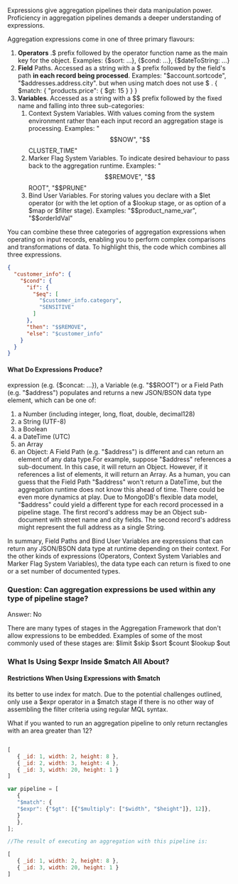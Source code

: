 Expressions give aggregation pipelines their data manipulation power. 
Proficiency in aggregation pipelines demands a deeper understanding of expressions.

Aggregation expressions come in one of three primary flavours:

1. **Operators** .$ prefix followed by the operator function name as the main key for the object.  Examples: {$sort: ...}, {$cond: ...}, {$dateToString: ...}
2. **Field** Paths. Accessed as a string with a $ prefix followed by the field's path **in each record being processed**.  Examples: "$account.sortcode", "$addresses.address.city".
   but when using match does not use $ .
   {
      $match: {
         "products.price": {
         $gt: 15
         }
      }
   }
3. **Variables**. Accessed as a string with a $$ prefix followed by the fixed name and falling into three sub-categories:
   1. Context System Variables. With values coming from the system environment rather than each input record an aggregation stage is processing.  Examples: "$$NOW", "$$CLUSTER_TIME"
   2. Marker Flag System Variables. To indicate desired behaviour to pass back to the aggregation runtime.  Examples:  "$$REMOVE", "$$ROOT", "$$PRUNE"
   3. Bind User Variables. For storing values you declare with a $let operator (or with the let option of a $lookup stage, or as option of a $map or $filter stage).  Examples: "$$product_name_var", "$$orderIdVal"

You can combine these three categories of aggregation expressions when operating on input records, 
enabling you to perform complex comparisons and transformations of data. 
To highlight this, the code which combines all three expressions.
```json
{
  "customer_info": {
    "$cond": {
      "if": {
        "$eq": [
          "$customer_info.category",
          "SENSITIVE"
        ]
      },
      "then": "$$REMOVE",
      "else": "$customer_info"
    }
  }
}
```


#### What Do Expressions Produce?
expression (e.g. {$concat: ...}), a Variable (e.g. "$$ROOT") or a Field Path (e.g. "$address") populates and returns a new JSON/BSON data type element, which can be one of:

1. a Number  (including integer, long, float, double, decimal128)
2. a String  (UTF-8)
3. a Boolean
4. a DateTime  (UTC)
5. an Array
6. an Object: A Field Path (e.g. "$address") is different and can return an element of any data type.For example, suppose "$address" references a sub-document. In this case, it will return an Object. However, if it references a list of elements, it will return an Array. As a human, you can guess that the Field Path "$address" won't return a DateTime, but the aggregation runtime does not know this ahead of time. There could be even more dynamics at play. Due to MongoDB's flexible data model, "$address" could yield a different type for each record processed in a pipeline stage. The first record's address may be an Object sub-document with street name and city fields. The second record's address might represent the full address as a single String.

In summary, Field Paths and Bind User Variables are expressions that can return any JSON/BSON data type at runtime depending on their context. 
For the other kinds of expressions (Operators, Context System Variables and Marker Flag System Variables), 
the data type each can return is fixed to one or a set number of documented types. 


### Question: Can aggregation expressions be used within any type of pipeline stage?
Answer: No

There are many types of stages in the Aggregation Framework that don't allow expressions to be embedded. 
Examples of some of the most commonly used of these stages are:
$limit
$skip
$sort
$count
$lookup
$out


### What Is Using $expr Inside $match All About?

#### Restrictions When Using Expressions with $match
its better to use index for match.
Due to the potential challenges outlined, only use a $expr operator in a $match stage if there is no other way of assembling the filter criteria using regular MQL syntax.

What if you wanted to run an aggregation pipeline to only return rectangles with an area greater than 12? 
```js

[
   { _id: 1, width: 2, height: 8 },
   { _id: 2, width: 3, height: 4 },
   { _id: 3, width: 20, height: 1 }
]

var pipeline = [
   {
   "$match": {
   "$expr": {"$gt": [{"$multiply": ["$width", "$height"]}, 12]},
   }
   },
];

//The result of executing an aggregation with this pipeline is:

[
   { _id: 1, width: 2, height: 8 },
   { _id: 3, width: 20, height: 1 }
]
```

